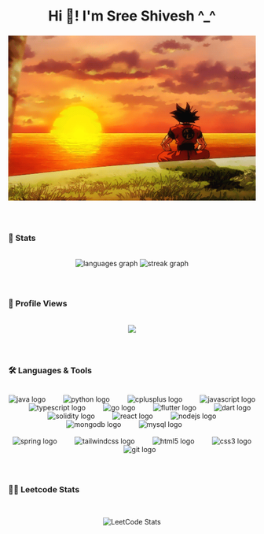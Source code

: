 <h1 align="center">Hi 👋! I'm Sree Shivesh ^_^</h2>

###
<p align="center">
  <img src="github.gif" alt="animated" />
<!--   ![](https://github.com/shivxsh/shivxsh/blob/main/github.gif)  -->
</p>

###
<br>
<h3 align="left">🔢 Stats</h3>
<br>
<div align="center" style="justify-content: space-between;">
  <img src="https://github-readme-stats.vercel.app/api/top-langs?username=shivxsh&locale=en&hide_title=true&layout=compact&card_width=320&langs_count=5&theme=dracula&hide_border=true&order=2" height="160" alt="languages graph"  />
  <img src="https://streak-stats.demolab.com?user=shivxsh&locale=en&mode=daily&theme=dracula&hide_border=true&border_radius=5&order=3" height="160" alt="streak graph"  />
</div>

###

<br>
<h3 align="left">👀 Profile Views</h3>
<br>
<div align="center">
  <img src="https://profile-counter.glitch.me/shivxsh/count.svg?"  />
</div>

###

<br>
<h3 align="left">🛠️ Languages & Tools</h3>
<br>
<div align="center">
  <img src="https://cdn.jsdelivr.net/gh/devicons/devicon/icons/java/java-original.svg" height="40" alt="java logo"  />
  <img width="28" />
  <img src="https://cdn.jsdelivr.net/gh/devicons/devicon/icons/python/python-original.svg" height="40" alt="python logo"  />
  <img width="28" />
  <img src="https://skillicons.dev/icons?i=cpp" height="40" alt="cplusplus logo"  />
  <img width="28" />
  <img src="https://cdn.jsdelivr.net/gh/devicons/devicon/icons/javascript/javascript-original.svg" height="40" alt="javascript logo"  />
  <img width="28" />
  <img src="https://cdn.jsdelivr.net/gh/devicons/devicon/icons/typescript/typescript-original.svg" height="40" alt="typescript logo"  />
  <img width="28" />
  <img src="https://skillicons.dev/icons?i=go" height="40" alt="go logo"  />
  <img width="28" />
  <img src="https://skillicons.dev/icons?i=flutter" height="40" alt="flutter logo"  />
  <img width="28" />
  <img src="https://cdn.jsdelivr.net/gh/devicons/devicon/icons/dart/dart-original.svg" height="40" alt="dart logo"  />
  <img width="28" />
  <img src="https://skillicons.dev/icons?i=solidity" height="40" alt="solidity logo"  />
  <img width="28" />
  <img src="https://cdn.jsdelivr.net/gh/devicons/devicon/icons/react/react-original.svg" height="40" alt="react logo"  />
  <img width="28" />
  <img src="https://skillicons.dev/icons?i=nodejs" height="40" alt="nodejs logo"  />
  <img width="28" />
  <img src="https://cdn.jsdelivr.net/gh/devicons/devicon/icons/mongodb/mongodb-original.svg" height="40" alt="mongodb logo"  />
  <img width="28" />
  <img src="https://skillicons.dev/icons?i=mysql" height="40" alt="mysql logo"  />
  <img width="28" />
  <br>
  <br>
  <img src="https://cdn.jsdelivr.net/gh/devicons/devicon/icons/spring/spring-original.svg" height="40" alt="spring logo"  />
  <img width="28" />
  <img src="https://cdn.simpleicons.org/tailwindcss/06B6D4" height="40" alt="tailwindcss logo"  />
  <img width="28" />
  <img src="https://cdn.jsdelivr.net/gh/devicons/devicon/icons/html5/html5-original.svg" height="40" alt="html5 logo"  />
  <img width="28" />
  <img src="https://cdn.jsdelivr.net/gh/devicons/devicon/icons/css3/css3-original.svg" height="40" alt="css3 logo"  />
  <img width="28" />
  <img src="https://cdn.jsdelivr.net/gh/devicons/devicon/icons/git/git-original.svg" height="40" alt="git logo"  />
</div>

###

<br>
<h3 align="left">🧑‍💻 Leetcode Stats</h3>
<br>
<div align="center">

  ![LeetCode Stats](https://leetcard.jacoblin.cool/_shivxsh_10?theme=dark&font=Rubik)
</div>


###

<div align="center">
<!--   <img src="https://raw.githubusercontent.com/shivxsh/shivxsh/output/snake.svg" alt="Snake animation" /> -->
</div>

###

